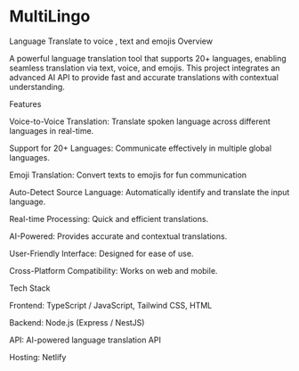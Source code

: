 # MultiLingo
Language Translate to voice , text and emojis
Overview

A powerful language translation tool that supports 20+ languages, enabling seamless translation via text, voice, and emojis. This project integrates an advanced AI API to provide fast and accurate translations with contextual understanding.

Features

Voice-to-Voice Translation: Translate spoken language across different languages in real-time.

Support for 20+ Languages: Communicate effectively in multiple global languages.

Emoji Translation: Convert texts to emojis for fun communication

Auto-Detect Source Language: Automatically identify and translate the input language.

Real-time Processing: Quick and efficient translations.

AI-Powered: Provides accurate and contextual translations.

User-Friendly Interface: Designed for ease of use.

Cross-Platform Compatibility: Works on web and mobile.

Tech Stack

Frontend: TypeScript / JavaScript, Tailwind CSS, HTML

Backend: Node.js (Express / NestJS)

API: AI-powered language translation API

Hosting: Netlify
